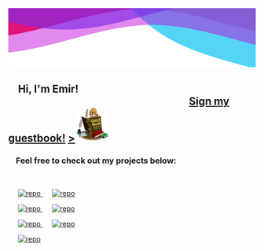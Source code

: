 <img src="https://raw.githubusercontent.com/emirsahin1/emirsahin1/master/colors.svg" width="100%" height="120" >

## &nbsp;&nbsp;&nbsp;&nbsp;Hi, I'm Emir! &nbsp;&nbsp;&nbsp;&nbsp;&nbsp;&nbsp;&nbsp;&nbsp;&nbsp;&nbsp;&nbsp;&nbsp;&nbsp;&nbsp;&nbsp;&nbsp;&nbsp;&nbsp;&nbsp;&nbsp;&nbsp;&nbsp;&nbsp;&nbsp;&nbsp;&nbsp;&nbsp;&nbsp;&nbsp;&nbsp;&nbsp;&nbsp;&nbsp;&nbsp;&nbsp;&nbsp;&nbsp;&nbsp;&nbsp;&nbsp;&nbsp;&nbsp;&nbsp;&nbsp;&nbsp;&nbsp;&nbsp;&nbsp;&nbsp;&nbsp;&nbsp;&nbsp;&nbsp;&nbsp;&nbsp;&nbsp;&nbsp;&nbsp;&nbsp;&nbsp;&nbsp;&nbsp;&nbsp;&nbsp;&nbsp;&nbsp;&nbsp;&nbsp;&nbsp;&nbsp;&nbsp;&nbsp;&nbsp;&nbsp;<a href="https://github.com/emirsahin1/emirsahin1/issues/1">Sign my guestbook!</a> <a href="https://github.com/emirsahin1/emirsahin1/issues/1">><img src="book.gif" width="70" height="70" ></a> 




###   &nbsp;&nbsp;&nbsp;&nbsp;Feel free to check out my projects below:


&nbsp;

&nbsp;&nbsp;&nbsp;&nbsp;
<a href="https://github.com/emirsahin1/AR-Lighting-Visualisation">
  <img src="https://github-readme-stats.vercel.app/api/pin/?username=emirsahin1&repo=AR-Lighting-Visualisation&theme=aura" alt="repo" />
</a>
&nbsp;&nbsp;&nbsp;&nbsp;
<a href="https://github.com/Mirage-Mode/SpleetSpace">
  <img src="https://github-readme-stats.vercel.app/api/pin/?username=Mirage-Mode&repo=SpleetSpace&theme=aura" alt="repo" />
</a>


&nbsp;&nbsp;&nbsp;&nbsp;
<a href="https://github.com/normal-map-gen-group/normal-map-generator">
  <img src="https://github-readme-stats.vercel.app/api/pin/?username=normal-map-gen-group&repo=normal-map-generator&theme=aura" alt="repo" />
</a>
&nbsp;&nbsp;&nbsp;&nbsp;
<a href="https://github.com/emirsahin1/MERN-Stack-Website">
  <img src="https://github-readme-stats.vercel.app/api/pin/?username=emirsahin1&repo=MERN-Stack-Website&theme=aura " alt="repo" />
</a>

&nbsp;&nbsp;&nbsp;&nbsp;
<a href="https://github.com/emirsahin1/ImageBench">
  <img src="https://github-readme-stats.vercel.app/api/pin/?username=emirsahin1&repo=ImageBench&theme=aura" alt="repo" />
</a>
&nbsp;&nbsp;&nbsp;&nbsp;
<a href="https://github.com/emirsahin1/wxImagePanel">
  <img src="https://github-readme-stats.vercel.app/api/pin/?username=emirsahin1&repo=wxImagePanel&theme=aura" alt="repo" />
</a>



&nbsp;&nbsp;&nbsp;&nbsp;
<a href="https://github.com/emirsahin1/MedievalCombatSystem">
  <img src="https://github-readme-stats.vercel.app/api/pin/?username=emirsahin1&repo=MedievalCombatSystem&theme=aura" alt="repo" />
</a>





<!--
**emirsahin1/emirsahin1** is a ✨ _special_ ✨ repository because its `README.md` (this file) appears on your GitHub profile.

Here are some ideas to get you started:

- 🔭 I’m currently working on ...
- 🌱 I’m currently learning ...
- 👯 I’m looking to collaborate on ...
- 🤔 I’m looking for help with ...
- 💬 Ask me about ...
- 📫 How to reach me: ...
- 😄 Pronouns: ...
- ⚡ Fun fact: ...
-->

